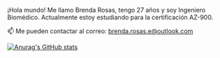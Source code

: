 <!---
BrendaRosasE/BrendaRosasE is a ✨ special ✨ repository because its `README.md` (this file) appears on your GitHub profile.
You can click the Preview link to take a look at your changes.
--->

¡Hola mundo! Me llamo Brenda Rosas, tengo 27 años y soy Ingeniero Biomédico.
Actualmente estoy estudiando para la certificación AZ-900.

📫 Me pueden contactar al correo: brenda.rosas.e@outlook.com

[![Anurag's GitHub stats](https://github-readme-stats.vercel.app/api?username=BrendaRosasE&show_icons=true&theme=dracula)](https://github.com/anuraghazra/github-readme-stats)
